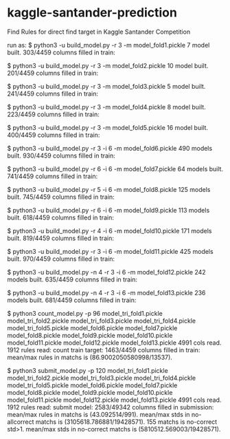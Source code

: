 # kaggle-santander-prediction
Find Rules for direct find target in Kaggle Santander Competition

run as:
$ python3 -u build_model.py -r 3 -m model_fold1.pickle
7 model built.
303/4459 columns filled in train:

$ python3 -u build_model.py -r 3 -m model_fold2.pickle
10 model built.
201/4459 columns filled in train:

$ python3 -u build_model.py -r 3 -m model_fold3.pickle
5 model built.
241/4459 columns filled in train:

$ python3 -u build_model.py -r 3 -m model_fold4.pickle
8 model built.
223/4459 columns filled in train:

$ python3 -u build_model.py -r 3 -m model_fold5.pickle
16 model built.
400/4459 columns filled in train:

$ python3 -u build_model.py -r 3 -i 6 -m model_fold6.pickle
490 models built.
930/4459 columns filled in train:

$ python3 -u build_model.py -r 6 -i 6 -m model_fold7.pickle
64 models built.
741/4459 columns filled in train:

$ python3 -u build_model.py -r 5 -i 6 -m model_fold8.pickle
125 models built.
745/4459 columns filled in train:

$ python3 -u build_model.py -r 6 -i 6 -m model_fold9.pickle
113 models built.
618/4459 columns filled in train:

$ python3 -u build_model.py -r 4 -i 6 -m model_fold10.pickle
171 models built.
819/4459 columns filled in train:

$ python3 -u build_model.py -r 3 -i 6 -m model_fold11.pickle
425 models built.
970/4459 columns filled in train:

$ python3 -u build_model.py -n 4 -r 3 -i 6 -m model_fold12.pickle
242 models built.
635/4459 columns filled in train:

$ python3 -u build_model.py -n 4 -r 3 -i 6 -m model_fold13.pickle
236 models built.
681/4459 columns filled in train:

$ python3 count_model.py -p 96 model_tri_fold1.pickle model_tri_fold2.pickle model_tri_fold3.pickle model_tri_fold4.pickle model_tri_fold5.pickle model_fold6.pickle model_fold7.pickle model_fold8.pickle model_fold9.pickle model_fold10.pickle model_fold11.pickle model_fold12.pickle model_fold13.pickle
4991 cols read.
1912 rules read:
count train target:
1463/4459 columns filled in train:
mean/max rules in matchs is (86.9002050580998/13537).

$ python3 submit_model.py -p 120 model_tri_fold1.pickle model_tri_fold2.pickle model_tri_fold3.pickle model_tri_fold4.pickle model_tri_fold5.pickle model_fold6.pickle model_fold7.pickle model_fold8.pickle model_fold9.pickle model_fold10.pickle model_fold11.pickle model_fold12.pickle model_fold13.pickle
4991 cols read.
1912 rules read:
submit model:
2583/49342 columns filled in submission:
mean/max rules in matchs is (43.092514/991).
mean/max stds in no-allcorrect matchs is (3105618.786881/19428571).
155 matchs is no-correct std>1.
mean/max stds in no-correct matchs is (5810512.569003/19428571).
